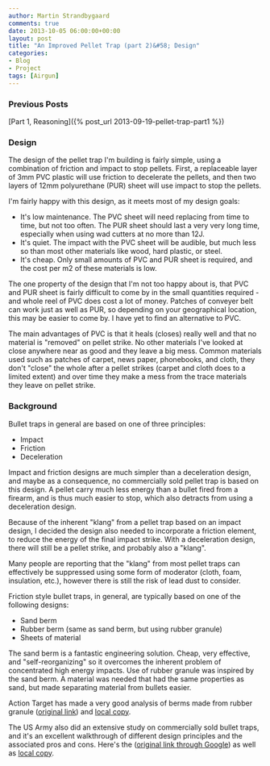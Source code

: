 ```yaml
---
author: Martin Strandbygaard
comments: true
date: 2013-10-05 06:00:00+00:00
layout: post
title: "An Improved Pellet Trap (part 2)&#58; Design"
categories:
- Blog
- Project
tags: [Airgun]
---
```


### Previous Posts
[Part 1, Reasoning]({% post_url 2013-09-19-pellet-trap-part1 %})

### Design

The design of the pellet trap I'm building is fairly simple, using a combination of friction and impact to stop pellets. First, a replaceable layer of 3mm PVC plastic will use friction to decelerate the pellets, and then two layers of 12mm polyurethane (PUR) sheet will use impact to stop the pellets.

I'm fairly happy with this design, as it meets most of my design goals:

- It's low maintenance. The PVC sheet will need replacing from time to time, but not too often. The PUR sheet  should last a very very long time, especially when using wad cutters at no more than 12J.
- It's quiet. The impact with the PVC sheet will be audible, but much less so than most other materials like wood, hard plastic, or steel.
- It's cheap. Only small amounts of PVC and PUR sheet is required, and the cost per m2 of these materials is low.

The one property of the design that I'm not too happy about is, that PVC and PUR sheet is fairly difficult to come by in the small quantities required - and whole reel of PVC does cost a lot of money. Patches of conveyer belt can work just as well as PUR, so depending on your geographical location, this may be easier to come by. I have yet to find an alternative to PVC. 

The main advantages of PVC is that it heals (closes) really well and that no material is "removed" on pellet strike. No other materials I've looked at close anywhere near as good and they leave a big mess. Common materials used such as patches of carpet, news paper, phonebooks, and cloth, they don't "close" the whole after a pellet strikes (carpet and cloth does to a limited extent) and over time they make a mess from the trace materials they leave on pellet strike.

### Background

Bullet traps in general are based on one of three principles:

- Impact
- Friction
- Deceleration

Impact and friction designs are much simpler than a deceleration design, and maybe as a consequence, no commercially sold pellet trap is based on this design. A pellet carry much less energy than a bullet fired from a firearm, and is thus much easier to stop, which also detracts from using a deceleration design.

Because of the inherent "klang" from a pellet trap based on an impact design, I decided the design also needed to incorporate a friction element, to reduce the energy of the final impact strike. With a deceleration design, there will still be a pellet strike, and probably also a "klang".

Many people are reporting that the "klang" from most pellet traps can effectively be suppressed using some form of moderator (cloth, foam, insulation, etc.), however there is still the risk of lead dust to consider.

Friction style bullet traps, in general, are typically based on one of the following designs:

- Sand berm
- Rubber berm (same as sand berm, but using rubber granule)
- Sheets of material

The sand berm is a fantastic engineering solution. Cheap, very effective, and "self-reorganizing" so it overcomes the inherent problem of concentrated high energy impacts. Use of rubber granule was inspired by the sand berm. A material was needed that had the same properties as sand, but made separating material from bullets easier. 

Action Target has made a very good analysis of berms made from rubber granule ([original link](http://www.actiontarget.com/wp-content/uploads/2010/09/Myths-About-Rubber-Bullet-Traps.pdf)) and [local copy]({{site.url}}/files/2013-09-21-pellet-trap-part2/Myths-About-Rubber-Bullet-Traps.pdf).

The US Army also did an extensive study on commercially sold bullet traps, and it's an excellent walkthrough of different design principles and the associated pros and cons. Here's the ([original link through Google](https://www.google.dk/url?sa=t&rct=j&q=&esrc=s&source=web&cd=5&ved=0CEwQFjAE&url=http%3A%2F%2Fwww.dtic.mil%2Fcgi-bin%2FGetTRDoc%3FAD%3DADA308438&ei=91c9UqrwBImI4AT5mYHoCg&usg=AFQjCNEHWoDjVvsbwOO2pzbwEGPjMAk7HA&sig2=TdUHBCYaFxj8JhLfPKHSdw&bvm=bv.52434380,d.bGE)) as well as [local copy]({{site.url}}/files/2013-09-21-pellet-trap-part2/ADA308438.pdf).
